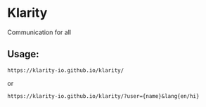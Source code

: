 # Klarity

Communication for all

## Usage:

`https://klarity-io.github.io/klarity/`

or

`https://klarity-io.github.io/klarity/?user={name}&lang{en/hi}`
